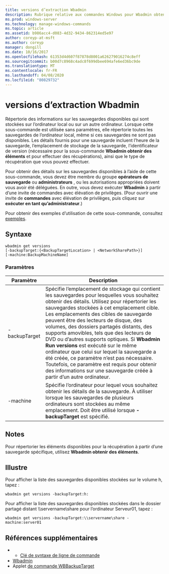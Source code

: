 ```yaml
---
title: versions d’extraction Wbadmin
description: Rubrique relative aux commandes Windows pour Wbadmin obtenir des versions, qui répertorie des détails sur les sauvegardes disponibles stockées sur l’ordinateur local ou sur un autre ordinateur.
ms.prod: windows-server
ms.technology: manage-windows-commands
ms.topic: article
ms.assetid: b986acc4-d083-4d32-9434-862314ed5e97
author: coreyp-at-msft
ms.author: coreyp
manager: dongill
ms.date: 10/16/2017
ms.openlocfilehash: 61353d4d607f87878d8001a626279016274c8eff
ms.sourcegitcommit: b00d7c8968c4adc8f699dbee694afe6ed36bc9de
ms.translationtype: MT
ms.contentlocale: fr-FR
ms.lasthandoff: 04/08/2020
ms.locfileid: "80829732"
---
```

# <a name="wbadmin-get-versions"></a>versions d’extraction Wbadmin



Répertorie des informations sur les sauvegardes disponibles qui sont stockées sur l’ordinateur local ou sur un autre ordinateur. Lorsque cette sous-commande est utilisée sans paramètres, elle répertorie toutes les sauvegardes de l’ordinateur local, même si ces sauvegardes ne sont pas disponibles. Les détails fournis pour une sauvegarde incluent l’heure de la sauvegarde, l’emplacement de stockage de la sauvegarde, l’identificateur de version (nécessaire pour la sous-commande **Wbadmin obtenir des éléments** et pour effectuer des récupérations), ainsi que le type de récupération que vous pouvez effectuer.

Pour obtenir des détails sur les sauvegardes disponibles à l’aide de cette sous-commande, vous devez être membre du groupe **opérateurs de sauvegarde** ou **administrateurs** , ou les autorisations appropriées doivent vous avoir été déléguées. En outre, vous devez exécuter **Wbadmin** à partir d’une invite de commandes avec élévation de privilèges. (Pour ouvrir une invite de **commandes** avec élévation de privilèges, puis cliquez sur **exécuter en tant qu’administrateur**.)

Pour obtenir des exemples d’utilisation de cette sous-commande, consultez [exemples](#BKMK_examples).

## <a name="syntax"></a>Syntaxe

```
wbadmin get versions
[-backupTarget:{<BackupTargetLocation> | <NetworkSharePath>}]
[-machine:BackupMachineName]
```

### <a name="parameters"></a>Paramètres

|Paramètre|Description|
|---------|-----------|
|-backupTarget|Spécifie l’emplacement de stockage qui contient les sauvegardes pour lesquelles vous souhaitez obtenir des détails. Utilisez pour répertorier les sauvegardes stockées à cet emplacement cible. Les emplacements des cibles de sauvegarde peuvent être des lecteurs de disque, des volumes, des dossiers partagés distants, des supports amovibles, tels que des lecteurs de DVD ou d’autres supports optiques. Si **Wbadmin Run versions** est exécuté sur le même ordinateur que celui sur lequel la sauvegarde a été créée, ce paramètre n’est pas nécessaire. Toutefois, ce paramètre est requis pour obtenir des informations sur une sauvegarde créée à partir d’un autre ordinateur.|
|-machine|Spécifie l’ordinateur pour lequel vous souhaitez obtenir les détails de la sauvegarde. À utiliser lorsque les sauvegardes de plusieurs ordinateurs sont stockées au même emplacement. Doit être utilisé lorsque **-backupTarget** est spécifié.|

## <a name="remarks"></a>Notes

Pour répertorier les éléments disponibles pour la récupération à partir d’une sauvegarde spécifique, utilisez **Wbadmin obtenir des éléments**.

## <a name="examples"></a><a name=BKMK_examples></a>Illustre

Pour afficher la liste des sauvegardes disponibles stockées sur le volume h, tapez :
```
wbadmin get versions -backupTarget:h:
```
Pour afficher la liste des sauvegardes disponibles stockées dans le dossier partagé distant \\\\servername\share pour l’ordinateur Serveur01, tapez :
```
wbadmin get versions -backupTarget:\\servername\share -machine:server01
```

## <a name="additional-references"></a>Références supplémentaires

-   - [Clé de syntaxe de ligne de commande](command-line-syntax-key.md)
-   [Wbadmin](wbadmin.md)
-   Applet [de commande WBBackupTarget](https://technet.microsoft.com/library/jj902447.aspx)